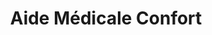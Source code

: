 ---
title: "Aide Médicale Confort"
url: /compiegne/aide-medicale-confort/
shop: approvisionnement médical
---